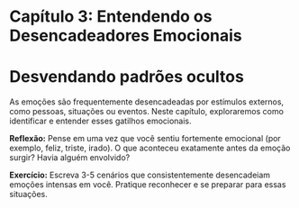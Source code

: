 # Capítulo 3: Entendendo os Desencadeadores Emocionais

# Desvendando padrões ocultos

As emoções são frequentemente desencadeadas por estímulos externos, como pessoas, situações ou eventos. Neste capítulo, exploraremos como identificar e entender esses gatilhos emocionais.

**Reflexão:** Pense em uma vez que você sentiu fortemente emocional (por exemplo, feliz, triste, irado). O que aconteceu exatamente antes da emoção surgir? Havia alguém envolvido?

**Exercício:** Escreva 3-5 cenários que consistentemente desencadeiam emoções intensas em você. Pratique reconhecer e se preparar para essas situações.